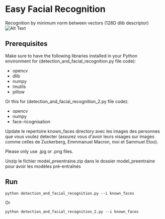# Easy Facial Recognition

Recognition by minimum norm between vectors (128D dlib descriptor)
![Alt Text](readme.gif)


## Prerequisites

Make sure to have the following libraries installed in your Python environment for (detection_and_facial_recognition.py file code):

- opencv
- dlib
- numpy
- imutils
- pillow

Or this for (detection_and_facial_recognition_2.py file code):
- opencv
- numpy
- face-ricognisation

Update le repertoire known_faces directory avec les images des personnes que vous voulez detecter (assurez vous d'avoir leurs visages sur images comme celles de Zuckerberg, Emmmanuel Macron, moi et Sammuel Etoo).

Please only use .jpg or .png files.


Unzip le fichier model_preentraine.zip dans le dossier model_preentraine pour avoir les modèles pré-entraînés

## Run

```
python detection_and_facial_recognition.py --i known_faces
```
Or
```
python detection_and_facial_recognition_2.py --i known_faces
```
